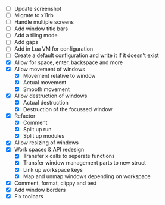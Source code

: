 - [ ] Update screenshot
- [ ] Migrate to x11rb
- [ ] Handle multiple screens
- [ ] Add window title bars
- [ ] Add a tiling mode
- [ ] Add gaps
- [ ] Add in Lua VM for configuration
- [ ] Create a default configuration and write it if it doesn't exist
- [X] Allow for space, enter, backspace and more
- [X] Allow movement of windows
  - [X] Movement relative to window
  - [X] Actual movement
  - [X] Smooth movement
- [X] Allow destruction of windows
  - [X] Actual destruction
  - [X] Destruction of the focussed window
- [X] Refactor
  - [X] Comment
  - [X] Split up run
  - [X] Split up modules
- [X] Allow resizing of windows
- [X] Work spaces & API redesign
  - [X] Transfer x calls to seperate functions
  - [X] Transfer window management parts to new struct
  - [X] Link up workspace keys
  - [X] Map and unmap windows depending on workspace
- [X] Comment, format, clippy and test
- [X] Add window borders
- [X] Fix toolbars
